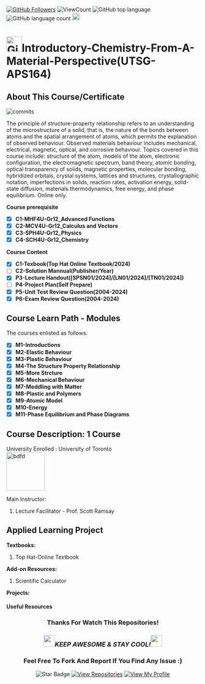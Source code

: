 <!--
 * @Author: BDFD
 * @Date: 2022-01-12 22:38:38
 * @LastEditTime: 2022-02-23 12:24:43
 * @LastEditors: BDFD
 * @Description:
 * @FilePath: \3.0-Course-Name_Coursera_Template\README.md
-->

<a href="https://github.com/bdfd"><img src="https://img.shields.io/github/followers/bdfd?label=Follow%20Me&logo=github" alt="GitHub Followers" /></a>
![ViewCount](https://views.whatilearened.today/views/github/BDFD-Tutorial-Ground/UTSG_APS164_Introductory-Chemistry-From-A-Material-Perspective.svg?cache=remove)
![GitHub top language](https://img.shields.io/github/languages/top/BDFD-Tutorial-Ground/UTSG_APS164_Introductory-Chemistry-From-A-Material-Perspective?style=flat)
![GitHub language count](https://img.shields.io/github/languages/count/BDFD-Tutorial-Ground/UTSG_APS164_Introductory-Chemistry-From-A-Material-Perspective?style=flat)
<img height=20 src="https://cdn.jsdelivr.net/gh/bdfd/Personal_Image_Repo/7.Color-Icon/Status/Finish.svg" alt="bdfd" />

# <a href="https://github.com/bdfd"><img height=40 src="https://cdn.jsdelivr.net/gh/bdfd/Personal_Image_Repo/4.Stamp/BDFD_Stamp.png" alt="GitHub Followers" /></a>Introductory-Chemistry-From-A-Material-Perspective(UTSG-APS164)

## About This Course/Certificate

![commits](https://img.shields.io/github/last-commit/BDFD-LearningGround/Cousera_Google-Data-Analytics-Professional-Certificate?label=Last%20Commit%20)

The principle of structure-property relationship refers to an understanding of the microstructure of a solid, that is, the nature of the bonds between atoms and the spatial
arrangement of atoms, which permits the explanation of observed behaviour. Observed materials behaviour includes mechanical, electrical, magnetic, optical, and corrosive
behaviour. Topics covered in this course include: structure of the atom, models of the atom, electronic configuration, the electromagnetic spectrum, band theory, atomic bonding, optical
transparency of solids, magnetic properties, molecular bonding, hybridized orbitals, crystal systems, lattices and structures, crystallographic notation, imperfections in solids, reaction
rates, activation energy, solid-state diffusion, materials thermodynamics, free energy, and phase equilibrium. Online only.

**Course prerequisite**

- [x] **C1-MHF4U-Gr12_Advanced Functions**
- [x] **C2-MCV4U-Gr12_Calculus and Vectors**
- [x] **C3-SPH4U-Gr12_Physics**
- [x] **C4-SCH4U-Gr12_Chemistry**

**Course Content**

- [x] **C1-Texbook(Top Hat Online Textbook/2024)**
- [ ] **C2-Solution Mannual(Publisher/Year)**
- [x] **P3-Lecture Handout([SPSN01/2024]/[LN01/2024]/[TN01/2024])**
- [ ] **P4-Project Plan(Self Prepare)**
- [x] **P5-Unit Test Review Question(2004-2024)**
- [x] **P6-Exam Review Question(2004-2024)**

## Course Learn Path - Modules

The courses enlisted as follows:

- [x] **M1-Introductions**
- [x] **M2-Elastic Behaviour**
- [x] **M3-Plastic Behaviour**
- [x] **M4-The Structure Property Relationship**
- [x] **M5-More Strcture**
- [x] **M6-Mechanical Behaviour**
- [x] **M7-Meddling with Matter**
- [x] **M8-Plastic and Polymers**
- [x] **M9-Atomic Model**
- [x] **M10-Energy**
- [x] **M11-Phase Equilibrium and Phase Diagrams**

## Course Description: 1 Course

University Enrolled : University of Toronto  
<img height=100 src="https://cdn.jsdelivr.net/gh/bdfd/Personal_Image_Repo/10.%20Course_Learning/2.0%20Canda%20University%20Logo/Univeristy_of_Toronto.png" alt="bdfd" />

Main Instructor:

1. Lecture Facilitator - Prof. Scott Ramsay

## Applied Learning Project

**Textbooks:**

1. Top Hat-Online Textbook

**Add-on Resources:**

1. Scientific Calculator

**Projects:**

#### Useful Resources

<!-- - [Course Link](https://www.coursera.org/professional-certificates/ibm-data-science) -->

<div align="center">

### Thanks For Watch This Repositories!

### <img src="https://media.giphy.com/media/WUlplcMpOCEmTGBtBW/giphy.gif" width="30"><i>KEEP AWESOME & STAY COOL!</i><img src="https://media.giphy.com/media/WUlplcMpOCEmTGBtBW/giphy.gif" width="30">

### Feel Free To Fork And Report If You Find Any Issue :)

![Star Badge](https://img.shields.io/static/v1?label=%F0%9F%8C%9F&message=If%20Useful&style=style=flat&color=BC4E99)
[![View Repositories](https://img.shields.io/badge/View-My_Repositories-blue?logo=GitHub)](https://github.com/bdfd?tab=repositories)
[![View My Profile](https://img.shields.io/badge/View-My_Profile-green?logo=GitHub)](https://github.com/bdfd)

</div>
